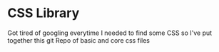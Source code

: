 <h1>CSS Library</h1>

<p>Got tired of googling everytime I needed to find some CSS so I've put together this git Repo of basic and core css files</p>